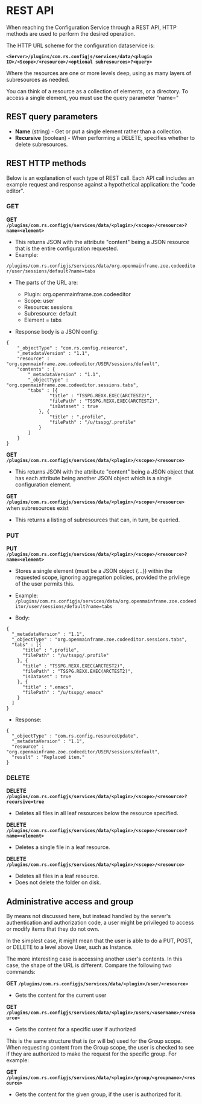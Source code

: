 
# REST API

When reaching the Configuration Service through a REST API, HTTP methods are used to perform the desired operation.

The HTTP URL scheme for the configuration dataservice is:

**`<Server>/plugins/com.rs.configjs/services/data/<plugin ID>/<Scope>/<resource>/<optional subresources>?<query>`**

Where the resources are one or more levels deep, using as many layers of subresources as needed.

You can think of a resource as a collection of elements, or a directory. To access a single element, you must use the query parameter "name="


## REST query parameters

* **Name** (string) - Get or put a single element rather than a collection.
* **Recursive** (boolean) - When performing a DELETE, specifies whether to delete subresources.


## REST HTTP methods

Below is an explanation of each type of REST call.
Each API call includes an example request and response against a hypothetical application: the "code editor".

### GET
**GET `/plugins/com.rs.configjs/services/data/<plugin>/<scope>/<resource>?name=<element>`**

  * This returns JSON with the attribute "content" being a JSON resource that is the entire configuration requested.
  * Example:

  ```/plugins/com.rs.configjs/services/data/org.openmainframe.zoe.codeeditor/user/sessions/default?name=tabs```

  * The parts of the URL are:
    * Plugin: org.openmainframe.zoe.codeeditor
    * Scope: user
    * Resource: sessions
    * Subresource: default
    * Element = tabs

  * Response body is a JSON config:
```
{
	"_objectType" : "com.rs.config.resource",
	"_metadataVersion" : "1.1",
	"resource" : "org.openmainframe.zoe.codeeditor/USER/sessions/default",
	"contents" : {
		"_metadataVersion" : "1.1",
		"_objectType" : "org.openmainframe.zoe.codeeditor.sessions.tabs",
		"tabs" : [{
				"title" : "TSSPG.REXX.EXEC(ARCTEST2)",
				"filePath" : "TSSPG.REXX.EXEC(ARCTEST2)",
				"isDataset" : true
			}, {
				"title" : ".profile",
				"filePath" : "/u/tsspg/.profile"
			}
		]
	}
}
```

**GET `/plugins/com.rs.configjs/services/data/<plugin>/<scope>/<resource>`**

  * This returns JSON with the attribute "content" being a JSON object that has each attribute being another JSON object which is a single configuration element.

**GET `/plugins/com.rs.configjs/services/data/<plugin>/<scope>/<resource>`** when subresources exist

  * This returns a listing of subresources that can, in turn, be queried.

### PUT

**PUT `/plugins/com.rs.configjs/services/data/<plugin>/<scope>/<resource>?name=<element>`**

  * Stores a single element (must be a JSON object {...}) within the requested scope, ignoring aggregation policies, provided the privilege of the user permits this.

  * Example: ```/plugins/com.rs.configjs/services/data/org.openmainframe.zoe.codeeditor/user/sessions/default?name=tabs```

  * Body:

```
{
  "_metadataVersion" : "1.1",
  "_objectType" : "org.openmainframe.zoe.codeeditor.sessions.tabs",
  "tabs" : [{
      "title" : ".profile",
      "filePath" : "/u/tsspg/.profile"
    }, {
      "title" : "TSSPG.REXX.EXEC(ARCTEST2)",
      "filePath" : "TSSPG.REXX.EXEC(ARCTEST2)",
      "isDataset" : true
    }, {
      "title" : ".emacs",
      "filePath" : "/u/tsspg/.emacs"
    }
  ]
}

```
  * Response:

```
{
  "_objectType" : "com.rs.config.resourceUpdate",
  "_metadataVersion" : "1.1",
  "resource" : "org.openmainframe.zoe.codeeditor/USER/sessions/default",
  "result" : "Replaced item."
}
```

### DELETE

**DELETE `/plugins/com.rs.configjs/services/data/<plugin>/<scope>/<resource>?recursive=true`**

  * Deletes all files in all leaf resources below the resource specified.

**DELETE `/plugins/com.rs.configjs/services/data/<plugin>/<scope>/<resource>?name=<element>`**

  * Deletes a single file in a leaf resource.

**DELETE `/plugins/com.rs.configjs/services/data/<plugin>/<scope>/<resource>`**

  * Deletes all files in a leaf resource.
  * Does not delete the folder on disk.


## Administrative access and group

By means not discussed here, but instead handled by the server's authentication and authorization code, a user might be privileged to access or modify items that they do not own.

In the simplest case, it might mean that the user is able to do a PUT, POST, or DELETE to a level above User, such as Instance.

The more interesting case is accessing another user's contents. In this case, the shape of the URL is different. Compare the following two commands:

**GET `/plugins/com.rs.configjs/services/data/<plugin>/user/<resource>`**

  *  Gets the content for the current user

**GET `/plugins/com.rs.configjs/services/data/<plugin>/users/<username>/<resource>`**

  *  Gets the content for a specific user if authorized

This is the same structure that is (or will be) used for the Group scope. When requesting content from the Group scope, the user is checked to see if they are authorized to make the request for the specific group. For example:

**GET `/plugins/com.rs.configjs/services/data/<plugin>/group/<groupname>/<resource>`**

  * Gets the content for the given group, if the user is authorized for it.
